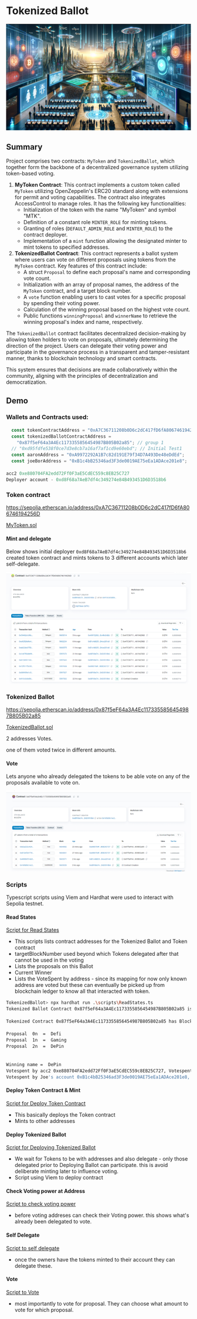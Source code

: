 # Tokenized Ballot 



![image-20240331230738493](./Images/image-20240331230738493.png)





## Summary

Project comprises two contracts: `MyToken` and `TokenizedBallot`, which together form the backbone of a decentralized governance system utilizing token-based voting.

1. **MyToken Contract**: This contract implements a custom token called `MyToken` utilizing OpenZeppelin's ERC20 standard along with extensions for permit and voting capabilities. The contract also integrates AccessControl to manage roles. It has the following key functionalities:
   - Initialization of the token with the name "MyToken" and symbol "MTK".
   - Definition of a constant role `MINTER_ROLE` for minting tokens.
   - Granting of roles (`DEFAULT_ADMIN_ROLE` and `MINTER_ROLE`) to the contract deployer.
   - Implementation of a `mint` function allowing the designated minter to mint tokens to specified addresses.
2. **TokenizedBallot Contract**: This contract represents a ballot system where users can vote on different proposals using tokens from the `MyToken` contract. Key features of this contract include:
   - A struct `Proposal` to define each proposal's name and corresponding vote count.
   - Initialization with an array of proposal names, the address of the `MyToken` contract, and a target block number.
   - A `vote` function enabling users to cast votes for a specific proposal by spending their voting power.
   - Calculation of the winning proposal based on the highest vote count.
   - Public functions `winningProposal` and `winnerName` to retrieve the winning proposal's index and name, respectively.

The `TokenizedBallot` contract facilitates decentralized decision-making by allowing token holders to vote on proposals, ultimately determining the direction of the project. Users can delegate their voting power and participate in the governance process in a transparent and tamper-resistant manner, thanks to blockchain technology and smart contracts.

This system ensures that decisions are made collaboratively within the community, aligning with the principles of decentralization and democratization.





## Demo 



### Wallets and Contracts used:

```typescript
  const tokenContractAddress = "0xA7C36711208b0D6c2dC417fD6fA806746194256D";
  const tokenizedBallotContractAddress =
    "0x87f5eF64a3A4Ec1173355856454987B805B02a85"; // group 1
  // "0xd95fdfe538f0ce7d3e8cb7a16af7af1cd9e60ebd"; // Initial Test1
  const aaronAddress = "0xA9972292A1B7c82d191E79f34D7A493De48eDdEd";
  const joeBorAddress = "0xB1c4bB25346ad3F3de0019AE75eEa1ADAce201e8";

acc2 0xe880704FA2edd72Ff0F3aE5CdEC559c8EB25C727
Deployer account - 0xd8F68a7AeB7df4c349274e84B493451D6D3518b6
```



### Token contract

https://sepolia.etherscan.io/address/0xA7C36711208b0D6c2dC417fD6fA806746194256D

[MyToken.sol](https://github.com/rchak007/TokenizedBallot/blob/master/contracts/MyToken.sol)



#### Mint and delegate

Below shows initial deployer `0xd8F68a7AeB7df4c349274e84B493451D6D3518b6` created token contract and mints tokens to 3 different accounts which later self-delegate.





![image-20240331225036100](./Images/image-20240331225036100.png)





### Tokenized Ballot

https://sepolia.etherscan.io/address/0x87f5eF64a3A4Ec1173355856454987B805B02a85



[TokenizedBallot.sol](https://github.com/rchak007/TokenizedBallot/blob/master/contracts/TokenizedBallot.sol)



2 addresses Votes.

one of them voted twice in different amounts.

#### Vote

Lets anyone who already delegated the tokens to be able vote on any of the proposals available to vote on.

![image-20240331225939988](./Images/image-20240331225939988.png)



### Scripts

Typescript scripts using Viem and Hardhat were used to interact with Sepolia testnet.





#### Read States



[Script for Read States](https://github.com/rchak007/TokenizedBallot/blob/master/scripts/ReadStates.ts)

- This scripts lists contract addresses for the Tokenized Ballot and Token contract
- targetBlockNumber used beyond which Tokens delegated after that cannot be used in the voting
- Lists the proposals on this Ballot
- Current Winner
- Lists the VoteSpent by address - since its mapping for now only known address are voted but these can eventually be picked up from blockchain ledger to know all that interacted with token.

```bash
TokenizedBallot> npx hardhat run .\scripts\ReadStates.ts
Tokenized Ballot Contract 0x87f5eF64a3A4Ec1173355856454987B805B02a85 is using Token contract -  0xA7C36711208b0D6c2dC417fD6fA806746194256D 

Tokenized Contract 0x87f5eF64a3A4Ec1173355856454987B805B02a85 has Block Number -  5603034 

Proposal  0n  =  Defi
Proposal  1n  =  Gaming
Proposal  2n  =  DePin


Winning name =  DePin
Votespent by acc2 0xe880704FA2edd72Ff0F3aE5CdEC559c8EB25C727, Votespent =  5000000000000000001
Votespent by Joe's account 0xB1c4bB25346ad3F3de0019AE75eEa1ADAce201e8, Votespent =  2000000000000000000
```





#### Deploy Token Contract & Mint

[Script for Deploy Token Contract](https://github.com/rchak007/TokenizedBallot/blob/master/scripts/DeployTokenContractMintViem.ts)

- This basically deploys the Token contract
- Mints to other addresses



#### Deploy Tokenized Ballot



[Script for Deploying Tokenized Ballot](https://github.com/rchak007/TokenizedBallot/blob/master/scripts/DeployTokenizedBallotContractViem.ts)

- We wait for Tokens to be with addresses and also delegate - only those delegated prior to Deploying Ballot can participate. this is avoid deliberate minting later to influence voting.
- Script using Viem to deploy contract



#### Check Voting power at Address



[Script to check voting power](https://github.com/rchak007/TokenizedBallot/blob/master/scripts/ReadVotingPower.ts)

- before voting addreses can check their Voting power. this shows what's already been delegated to vote.



#### Self Delegate 

[Script to self delegate](https://github.com/rchak007/TokenizedBallot/blob/master/scripts/SelfDelegate.ts)

- once the owners have the tokens minted to their account they can delegate these.



#### Vote

[Script to Vote](https://github.com/rchak007/TokenizedBallot/blob/master/scripts/Vote.ts)

- most importantly to vote for proposal. They can choose what amount to vote for which proposal.

















